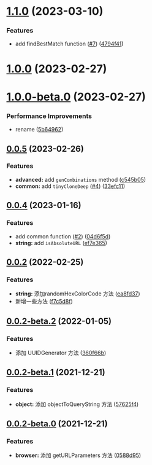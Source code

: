 

# [1.1.0](https://github.com/Wxh16144/utils/compare/1.0.0...1.1.0) (2023-03-10)


### Features

* add findBestMatch function ([#7](https://github.com/Wxh16144/utils/issues/7)) ([4794f41](https://github.com/Wxh16144/utils/commit/4794f41b93c0cfee9cf37780517d659ad789e837))

# [1.0.0](https://github.com/Wxh16144/utils/compare/1.0.0-beta.0...1.0.0) (2023-02-27)

# [1.0.0-beta.0](https://github.com/Wxh16144/utils/compare/0.0.5...1.0.0-beta.0) (2023-02-27)


### Performance Improvements

* rename ([5b64962](https://github.com/Wxh16144/utils/commit/5b6496249afeeb3f5dcdaae3b739bac6509b6c7a))

## [0.0.5](https://github.com/Wxh16144/utils/compare/0.0.4...0.0.5) (2023-02-26)


### Features

* **advanced:** add `genCombinations` method ([c545b05](https://github.com/Wxh16144/utils/commit/c545b05e0da57d731b76504b8a6e35070a7e4454))
* **common:** add `tinyCloneDeep` ([#4](https://github.com/Wxh16144/utils/issues/4)) ([33efc11](https://github.com/Wxh16144/utils/commit/33efc1101221c8e543ad582991250f9cc9924bd4))



## [0.0.4](https://github.com/Wxh16144/utils/compare/0.0.2...0.0.4) (2023-01-16)


### Features

* add common function ([#2](https://github.com/Wxh16144/utils/issues/2)) ([04d6f5d](https://github.com/Wxh16144/utils/commit/04d6f5dc5cac687c48e7bdca0341d686cbd4bbbb))
* **string:** add `isAbsoluteURL` ([ef7e365](https://github.com/Wxh16144/utils/commit/ef7e365cf5a69c3d81e82f1b81039236ddc9ad42))



## [0.0.2](https://github.com/Wxh16144/utils/compare/0.0.2-beta.2...0.0.2) (2022-02-25)


### Features

* **string:** 添加randomHexColorCode 方法 ([ea8fd37](https://github.com/Wxh16144/utils/commit/ea8fd378aa5c4a9a73731e7663a6176f458436de))
* 新增一些方法 ([f7c5d8f](https://github.com/Wxh16144/utils/commit/f7c5d8ff54643b6b83a30b84fb7334792ebcd9eb))



## [0.0.2-beta.2](https://github.com/Wxh16144/utils/compare/0.0.2-beta.1...0.0.2-beta.2) (2022-01-05)


### Features

* 添加 UUIDGenerator 方法 ([360f66b](https://github.com/Wxh16144/utils/commit/360f66b354c88bf7b733fef46a44e1a79d85f80d))



## [0.0.2-beta.1](https://github.com/Wxh16144/utils/compare/0.0.2-beta.0...0.0.2-beta.1) (2021-12-21)


### Features

* **object:** 添加 objectToQueryString 方法 ([57625f4](https://github.com/Wxh16144/utils/commit/57625f46b57cf1c82d1d610159e49da41f8272a1))



## [0.0.2-beta.0](https://github.com/Wxh16144/utils/compare/0588d95eed2b55a5ffefb66dc9142ed20003797f...0.0.2-beta.0) (2021-12-21)


### Features

* **browser:** 添加 getURLParameters 方法 ([0588d95](https://github.com/Wxh16144/utils/commit/0588d95eed2b55a5ffefb66dc9142ed20003797f))